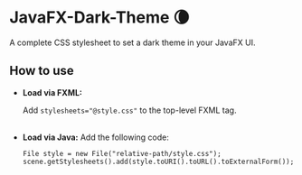 # JavaFX-Dark-Theme :waning_crescent_moon:
A complete CSS stylesheet to set a dark theme in your JavaFX UI.

## How to use
- **Load via FXML:**


  Add `stylesheets="@style.css"` to the top-level FXML tag.
<br></br>

- **Load via Java:**
  Add the following code:
  ```
  File style = new File("relative-path/style.css");
  scene.getStylesheets().add(style.toURI().toURL().toExternalForm());
  ```
